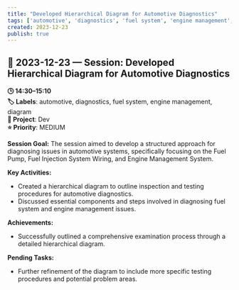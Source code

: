 ```yaml
---
title: "Developed Hierarchical Diagram for Automotive Diagnostics"
tags: ['automotive', 'diagnostics', 'fuel system', 'engine management', 'diagram']
created: 2023-12-23
publish: true
---
```


## 📅 2023-12-23 — Session: Developed Hierarchical Diagram for Automotive Diagnostics

**🕒 14:30–15:10**  
**🏷️ Labels**: automotive, diagnostics, fuel system, engine management, diagram  
**📂 Project**: Dev  
**⭐ Priority**: MEDIUM  


**Session Goal:**
The session aimed to develop a structured approach for diagnosing issues in automotive systems, specifically focusing on the Fuel Pump, Fuel Injection System Wiring, and Engine Management System.

**Key Activities:**
- Created a hierarchical diagram to outline inspection and testing procedures for automotive diagnostics.
- Discussed essential components and steps involved in diagnosing fuel system and engine management issues.

**Achievements:**
- Successfully outlined a comprehensive examination process through a detailed hierarchical diagram.

**Pending Tasks:**
- Further refinement of the diagram to include more specific testing procedures and potential problem areas.
